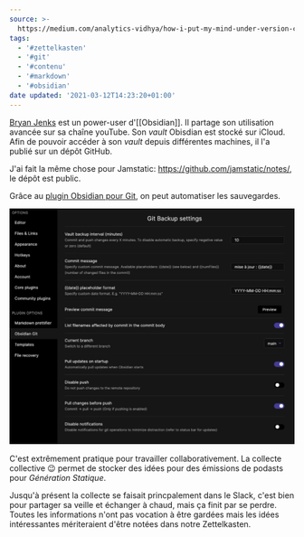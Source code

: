 ```yaml
---
source: >-
  https://medium.com/analytics-vidhya/how-i-put-my-mind-under-version-control-24caea37b8a5
tags:
  - '#zettelkasten'
  - '#git'
  - '#contenu'
  - '#markdown'
  - '#obsidian'
date updated: '2021-03-12T14:23:20+01:00'
---
```

[Bryan Jenks](https://www.bryanjenks.dev/) est un power-user d'[[Obsidian]]. Il partage son utilisation avancée sur sa chaîne youTube. Son *vault* Obisdian est stocké sur iCloud. Afin de pouvoir accéder à son *vault* depuis différentes machines, il l'a publié sur un dépôt GitHub.

J'ai fait la même chose pour Jamstatic: https://github.com/jamstatic/notes/, le dépôt est public.

Grâce au [plugin Obsidian pour Git](https://github.com/denolehov/obsidian-git), on peut automatiser les sauvegardes.

![](media/obsidian-git-settings.png)

C'est extrêmement pratique pour  travailler collaborativement. La collecte collective 😉  permet de stocker des idées pour des émissions de podasts pour *Génération Statique*.

Jusqu'à présent la collecte se faisait princpalement dans le Slack, c'est bien pour partager sa veille et échanger à chaud, mais ça finit par se perdre. Toutes les informations n'ont pas vocation à être gardées mais les idées intéressantes mériteraient d'être notées dans notre Zettelkasten.